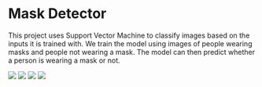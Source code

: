 # Mask Detector
This project uses Support Vector Machine to classify images based on the inputs it is trained with.
We train the model using images of people wearing masks and people not wearing a mask.
The model can then predict whether a person is wearing a mask or not.

![](Images/1.jpg)
![](Images/2.jpg)
![](Images/3.jpg)
![](Images/4.jpg)

